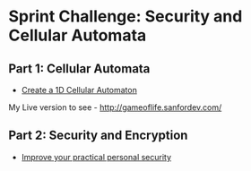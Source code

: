 # Sprint Challenge: Security and Cellular Automata

## Part 1: Cellular Automata

* [Create a 1D Cellular Automaton](1d-life/)

My Live version to see - http://gameoflife.sanfordev.com/


## Part 2: Security and Encryption

* [Improve your practical personal security](security/)
